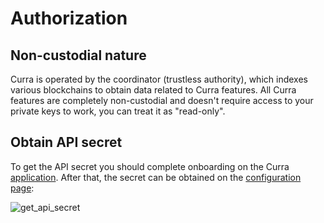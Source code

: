 # Authorization

## Non-custodial nature

Curra is operated by the coordinator (trustless authority), which indexes various blockchains to obtain data related to Curra features. All Curra features are completely non-custodial and doesn't require access to your private keys to work, you can treat it as "read-only".

## Obtain API secret

To get the API secret you should complete onboarding on the Curra <a href="https://app.curra.io" target="_blank">application</a>.
After that, the secret can be obtained on the <a href="https://app.curra.io/configuration" target="_blank">configuration page</a>:


![get_api_secret](/obsidian/images/get_api_secret.png)


